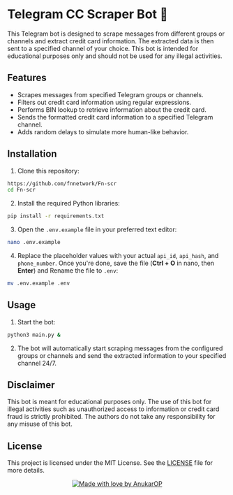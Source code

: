 
# Telegram CC Scraper Bot 🚀

This Telegram bot is designed to scrape messages from different groups or channels and extract credit card information. The extracted data is then sent to a specified channel of your choice. This bot is intended for educational purposes only and should not be used for any illegal activities.

## Features

- Scrapes messages from specified Telegram groups or channels.
- Filters out credit card information using regular expressions.
- Performs BIN lookup to retrieve information about the credit card.
- Sends the formatted credit card information to a specified Telegram channel.
- Adds random delays to simulate more human-like behavior.

## Installation

1. Clone this repository:

```bash
https://github.com/fnnetwork/Fn-scr
cd Fn-scr
```

2. Install the required Python libraries:

```bash
pip install -r requirements.txt
```

3. Open the `.env.example` file in your preferred text editor:

```bash
nano .env.example
```

4. Replace the placeholder values with your actual `api_id`, `api_hash`, and `phone_number`. Once you're done, save the file (**Ctrl + O** in nano, then **Enter**) and Rename the file to `.env`:

```bash
mv .env.example .env
```

## Usage

1. Start the bot:

```bash
python3 main.py &
```

2. The bot will automatically start scraping messages from the configured groups or channels and send the extracted information to your specified channel 24/7.

## Disclaimer

This bot is meant for educational purposes only. The use of this bot for illegal activities such as unauthorized access to information or credit card fraud is strictly prohibited. The authors do not take any responsibility for any misuse of this bot.

## License

This project is licensed under the MIT License. See the [LICENSE](LICENSE) file for more details.

<p align="center">
  <a href="https://github.com/AnukarOP" target="_blank">
    <img src="https://img.shields.io/badge/Made%20with%20%E2%9D%A4%20by-AnukarOP-%23FF0000.svg" alt="Made with love by AnukarOP"/>
  </a>
</p>

